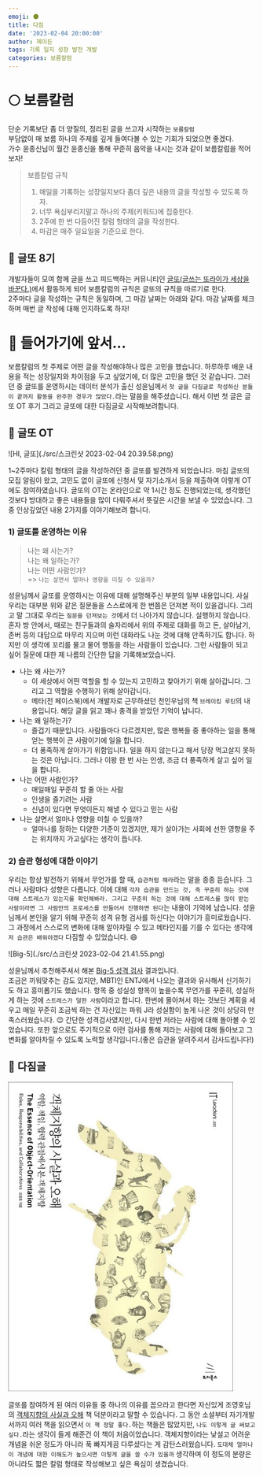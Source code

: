 ```yaml
---
emoji: 🌑
title: 다짐
date: '2023-02-04 20:00:00'
author: 제이든
tags: 기록 일지 성장 발전 개발
categories: 보름칼럼
---
```


# 🌕 보름칼럼

단순 기록보단 좀 더 양질의, 정리된 글을 쓰고자 시작하는 `보름칼럼`<br/>
부담없이 매 보름 하나의 주제를 깊게 들여다볼 수 있는 기회가 되었으면 좋겠다.<br/>
가수 윤종신님이 월간 윤종신을 통해 꾸준히 음악을 내시는 것과 같이 보름칼럼을 적어보자!

> 보름칼럼 규칙
>
> 1. 매일을 기록하는 성장일지보다 좀더 깊은 내용의 글을 작성할 수 있도록 하자.
> 2. 너무 욕심부리지말고 하나의 주제(키워드)에 집중한다.
> 3. 2주에 한 번 다듬어진 칼럼 형태의 글을 작성한다.
> 4. 마감은 매주 일요일을 기준으로 한다.

## 📃 글또 8기

개발자들이 모여 함께 글을 쓰고 피드백하는 커뮤니티인 [글또(글쓰는 또라이가 세상을 바꾼다.)](https://www.notion.so/zzsza/ac5b18a482fb4df497d4e8257ad4d516)에서
활동하게 되어 보름칼럼의 규칙은 글또의 규칙을 따르기로 한다.<br/>
2주마다 글을 작성하는 규칙은 동일하며, 그 마감 날짜는 아래와 같다. 마감 날짜를 체크하며 매번 글 작성에 대해 인지하도록 하자!<br/>

# 🚂 들어가기에 앞서...

보름칼럼의 첫 주제로 어떤 글을 작성해야하나 많은 고민을 했습니다. 하루하루 배운 내용을 적는 성장일지와 차이점을 두고 싶었기에, 더 많은 고민을 했던 것 같습니다.
그러던 중 글또를 운영하시는 데이터 분석가 출신 성윤님께서 `첫 글을 다짐글로 작성하신 분들이 끝까지 활동을 완주한 경우가 많았다.`라는 말씀을 해주셨습니다. 해서 이번 첫 글은
글또 OT 후기 그리고 글또에 대한 다짐글로 시작해보려합니다.

## 👋 글또 OT

![HI, 글또](./src/스크린샷 2023-02-04 20.39.58.png)

1~2주마다 칼럼 형태의 글을 작성하려던 중 글또를 발견하게 되었습니다. 마침 글또의 모집 알림이 왔고, 고민도 없이 글또에 신청서 및 자기소개서 등을 제출하여 이렇게 OT에도 참여하였습니다.
글또의 OT는 온라인으로 약 1시간 정도 진행되었는데, 생각했던 것보다 방대하고 좋은 내용들을 많이 다뤄주셔서 뜻깊은 시간을 보낼 수 있었습니다. 그 중 인상깊었던 내용 2가지를 이야기해보려 합니다.

### 1) 글또를 운영하는 이유

> 나는 왜 사는가?<br/>
> 나는 왜 일하는가?<br/>
> 나는 어떤 사람인가?<br/>
> => `나는 살면서 얼마나 영향을 미칠 수 있을까?`

성윤님께서 글또를 운영하시는 이유에 대해 설명해주신 부분의 일부 내용입니다. 사실 우리는 대부분 위와 같은 질문들을 스스로에게 한 번쯤은 던져본 적이 있을겁니다.
그리고 말 그대로 우리는 `질문을 던져보는 것`에서 더 나아가지 않습니다. 실행하지 않습니다. 혼자 방 안에서, 때로는 친구들과의 술자리에서 위의 주제로 대화를 하고
돈, 살아남기, 존버 등의 대답으로 마무리 지으며 이런 대화라도 나눈 것에 대해 만족하기도 합니다. 하지만 이 생각에 꼬리를 물고 물어 행동을 하는 사람들이 있습니다.
그런 사람들이 되고 싶어 질문에 대한 제 나름의 간단한 답을 기록해보았습니다.

- 나는 왜 사는가?
  - 이 세상에서 어떤 역할을 할 수 있는지 고민하고 찾아가기 위해 살아갑니다. 그리고 그 역할을 수행하기 위해 살아갑니다.
  - 메타(전 페이스북)에서 개발자로 근무하셨던 천인우님의 책 `브레이킹 루틴`의 내용입니다. 해당 글을 읽고 꽤나 충격을 받았던 기억이 납니다.
- 나는 왜 일하는가?
  - 즐겁기 때문입니다. 사람들마다 다르겠지만, 많은 행복들 중 좋아하는 일을 통해 얻는 행복이 큰 사람이기에 일을 합니다.
  - 더 풍족하게 살아가기 위함입니다. 일을 하지 않는다고 해서 당장 먹고살지 못하는 것은 아닙니다. 그러나 이왕 한 번 사는 인생, 조금 더 풍족하게 살고 싶어 일을 합니다.
- 나는 어떤 사람인가?
  - 매일매일 꾸준히 할 줄 아는 사람
  - 인생을 즐기려는 사람
  - 신념이 있다면 무엇이든지 해낼 수 있다고 믿는 사람
- 나는 살면서 얼마나 영향을 미칠 수 있을까?
  - 얼마나를 정하는 다양한 기준이 있겠지만, 제가 살아가는 사회에 선한 영향을 주는 위치까지 가고싶다는 생각이 듭니다.

### 2) 습관 형성에 대한 이야기

우리는 항상 발전하기 위해서 무언가를 할 때, `습관처럼 해라`라는 말을 종종 듣습니다. 그러나 사람마다 성향은 다릅니다. 이에 대해
`각자 습관을 만드는 것, 즉 꾸준히 하는 것에 대해 스트레스가 있는지를 확인해봐라. 그리고 꾸준히 하는 것에 대해 스트레스를 많이 받는 사람이라면
그 사람만의 프로세스를 만들어서 진행하면 된다`는 내용이 기억에 남습니다. 성윤님께서 본인을 알기 위해 꾸준히 성격 유형 검사를 하신다는 이야기가 흥미로웠습니다. 
그 과정에서 스스로의 변화에 대해 알아차릴 수 있고 메타인지를 기를 수 있다는 생각에 `저 습관은 배워야겠다` 다짐할 수 있었습니다. 😄

![Big-5](./src/스크린샷 2023-02-04 21.41.55.png)


성윤님께서 추천해주셔서 해본 [Big-5 성격 검사](https://together.kakao.com/big-five) 결과입니다.<br/>
조금은 끼워맞추는 감도 있지만, MBTI인 ENTJ에서 나오는 결과와 유사해서 신기하기도 하고 흥미롭기도 했습니다.
항목 중 성실성 항목이 높을수록 무언가를 꾸준히, 성실하게 하는 것에 `스트레스가 덜한 사람`이라고 합니다. 한번에 몰아쳐서 하는 것보단
계획을 세우고 매일 꾸준히 조금씩 하는 건 자신있는 파워 J라 성실함이 높게 나온 것이 상당히 만족스러웠습니다. 😌
간단한 성격검사였지만, 다시 한번 저라는 사람에 대해 돌아볼 수 있었습니다. 또한 앞으로도 주기적으로 이런 검사를 통해 저라는 사람에 대해
돌아보고 그 변화를 알아차릴 수 있도록 노력할 생각입니다.(좋은 습관을 알려주셔서 감사드립니다!)

## 🙏 다짐글

![객체지향의 사실과 오해](./src/9788998139766.jpg)

글또를 참여하게 된 여러 이유들 중 하나의 이유를 꼽으라고 한다면 자신있게 조영호님의 [객체지향의 사실과 오해](https://product.kyobobook.co.kr/detail/S000001628109) 책 덕분이라고 말할 수 있습니다.
그 동안 소설부터 자기개발서까지 여러 책을 읽으면서 `이 책 정말 좋다.`하는 책들은 많았지만, `나도 이렇게 글 써보고싶다.`라는 생각이 들게 해준건 이 책이 처음이었습니다.
객체지향이라는 낯설고 어려운 개념을 쉬운 정도가 아니라 푹 빠지게끔 다루셨다는 게 감탄스러웠습니다. `도대체 얼마나 이 개념에 대한 이해도가 높으시면 이렇게 글을 쓸 수가 있을까` 생각하며 이 정도의 분량은 아니라도
짧은 칼럼 형태로 작성해보고 싶은 욕심이 생겼습니다.



```toc

```
